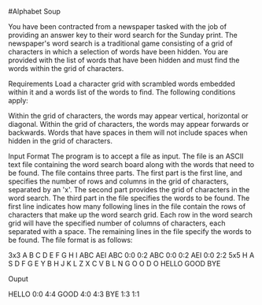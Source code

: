 

#Alphabet Soup

You have been contracted from a newspaper tasked with the job of providing an answer key to their word search for the Sunday print. The newspaper's word search is a traditional game consisting of a grid of characters in which a selection of words have been hidden. You are provided with the list of words that have been hidden and must find the words within the grid of characters.


Requirements
Load a character grid with scrambled words embedded within it and a words list of the words to find.  The following conditions apply:

Within the grid of characters, the words may appear vertical, horizontal or diagonal.
Within the grid of characters, the words may appear forwards or backwards.
Words that have spaces in them will not include spaces when hidden in the grid of characters.


Input Format
The program is to accept a file as input. The file is an ASCII text file containing the word search board along with the words that need to be found.
The file contains three parts. The first part is the first line, and specifies the number of rows and columns in the grid of characters, separated by an 'x'. The second part provides the grid of characters in the word search. The third part in the file specifies the words to be found.
The first line indicates how many following lines in the file contain the rows of characters that make up the word search grid. Each row in the word search grid will have the specified number of columns of characters, each separated with a space. The remaining lines in the file specify the words to be found.
The file format is as follows:

3x3
A B C
D E F
G H I
ABC
AEI
ABC 0:0 0:2
ABC 0:0 0:2
AEI 0:0 2:2
5x5
H A S D F
G E Y B H
J K L Z X
C V B L N
G O O D O
HELLO
GOOD
BYE

Ouput

HELLO 0:0 4:4
GOOD 4:0 4:3
BYE 1:3 1:1
